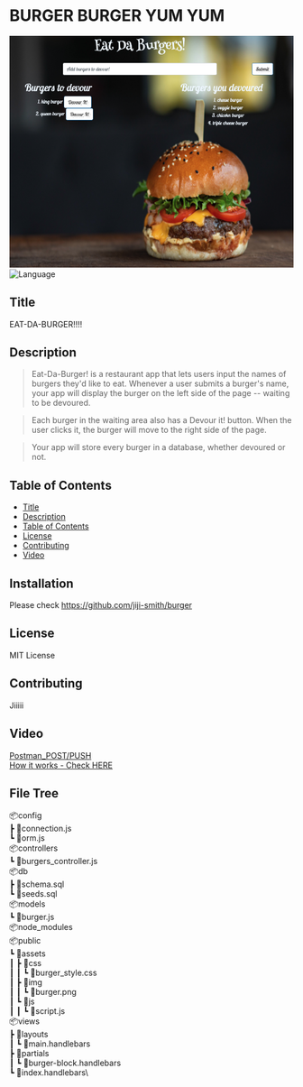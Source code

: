 # BURGER BURGER YUM YUM

![Img](./public/assets/img/EatDaburger.png)
![Language](https://img.shields.io/github/languages/top/jiji-smith/burger)
## Title
EAT-DA-BURGER!!!!
## Description
> Eat-Da-Burger! is a restaurant app that lets users input the names of burgers they'd like to eat.
> Whenever a user submits a burger's name, your app will display the burger on the left side of the page -- waiting to be devoured.

> Each burger in the waiting area also has a Devour it! button. When the user clicks it, the burger will move to the right side of the page.

> Your app will store every burger in a database, whether devoured or not.
## Table of Contents
* [Title](#title)
* [Description](#description)
* [Table of Contents](#table-of-contents)
* [License](#license)
* [Contributing](#contributing)
* [Video](#video)

## Installation
Please check https://github.com/jiji-smith/burger

## License
MIT License
## Contributing
Jiiiii
## Video
[Postman_POST/PUSH](https://youtu.be/Pq0_BlBrRC8)\
[How it works - Check HERE](https://youtu.be/9ed4PV0XC0A)

## File Tree
📦config\
 ┣ 📜connection.js\
 ┗ 📜orm.js\
 📦controllers\
 ┗ 📜burgers_controller.js\
 📦db\
 ┣ 📜schema.sql\
 ┗ 📜seeds.sql\
 📦models\
 ┗ 📜burger.js\
 📦node_modules\
 📦public\
 ┗ 📂assets\
 ┃ ┣ 📂css\
 ┃ ┃ ┗ 📜burger_style.css\
 ┃ ┣ 📂img\
 ┃ ┃ ┗ 📜burger.png\
 ┃ ┗ 📂js\
 ┃ ┃ ┗ 📜script.js\
 📦views\
 ┣ 📂layouts\
 ┃ ┗ 📜main.handlebars\
 ┣ 📂partials\
 ┃ ┗ 📜burger-block.handlebars\
 ┗ 📜index.handlebars\


